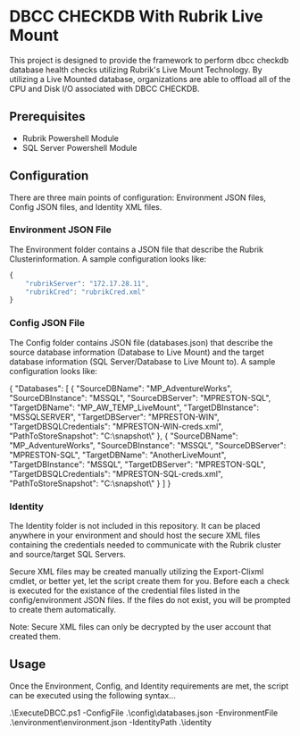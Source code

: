 # DBCC CHECKDB With Rubrik Live Mount

This project is designed to provide the framework to perform dbcc checkdb database health checks utilizing Rubrik's Live Mount Technology. By utilizing a Live Mounted database, organizations are able to offload all of the CPU and Disk I/O associated with DBCC CHECKDB.

## Prerequisites
 - Rubrik Powershell Module
 - SQL Server Powershell Module
 
## Configuration

There are three main points of configuration: Environment JSON files, Config JSON files, and Identity XML files.

### Environment JSON File

The Environment folder contains a JSON file that describe the Rubrik Clusterinformation. A sample configuration looks like:
```javascript
{
    "rubrikServer": "172.17.28.11",
    "rubrikCred": "rubrikCred.xml"
}
```
### Config JSON File

The Config folder contains JSON file (databases.json) that describe the source database information (Database to Live Mount) and the target database information (SQL Server/Database to Live Mount to). A sample configuration looks like:

{
    "Databases": [
        {
            "SourceDBName": "MP_AdventureWorks",
            "SourceDBInstance": "MSSQL",
            "SourceDBServer": "MPRESTON-SQL",
            "TargetDBName": "MP_AW_TEMP_LiveMount",
            "TargetDBInstance": "MSSQLSERVER",
            "TargetDBServer": "MPRESTON-WIN",
            "TargetDBSQLCredentials": "MPRESTON-WIN-creds.xml",
            "PathToStoreSnapshot": "C:\\snapshot\\"
        },
        {
            "SourceDBName": "MP_AdventureWorks",
            "SourceDBInstance": "MSSQL",
            "SourceDBServer": "MPRESTON-SQL",
            "TargetDBName": "AnotherLiveMount",
            "TargetDBInstance": "MSSQL",
            "TargetDBServer": "MPRESTON-SQL",
            "TargetDBSQLCredentials": "MPRESTON-SQL-creds.xml",
            "PathToStoreSnapshot": "C:\\snapshot\\"
        }
    ]
}

### Identity

The Identity folder is not included in this repository. It can be placed anywhere in your environment and should host the secure XML files containing the credentials needed to communicate with the Rubrik cluster and source/target SQL Servers.

Secure XML files may be created manually utilizing the Export-Clixml cmdlet, or better yet, let the script create them for you. Before each a check is executed for the existance of the credential files listed in the config/environment JSON files. If the files do not exist, you will be prompted to create them automatically.

Note: Secure XML files can only be decrypted by the user account that created them.

## Usage

Once the Environment, Config, and Identity requirements are met, the script can be executed using the following syntax...

.\ExecuteDBCC.ps1 -ConfigFile .\config\databases.json -EnvironmentFile .\environment\environment.json -IdentityPath .\identity
